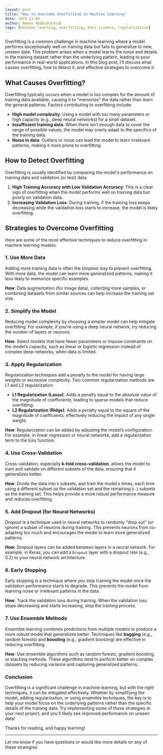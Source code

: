 ```yaml
---
layout: post
title: "How to Overcome Overfitting in Machine Learning"
date: 2023-11-06
author: Ameen Abdelmutalab
tags: [machine learning, overfitting, data science, regularization]
---
```


Overfitting is a common challenge in machine learning where a model performs exceptionally well on training data but fails to generalize to new, unseen data. This problem arises when a model learns the noise and details in the training dataset rather than the underlying pattern, leading to poor performance in real-world applications. In this blog post, I’ll discuss what causes overfitting, how to detect it, and effective strategies to overcome it.

## What Causes Overfitting?
Overfitting typically occurs when a model is too complex for the amount of training data available, causing it to "memorize" the data rather than learn the general patterns. Factors contributing to overfitting include:
- **High model complexity**: Using a model with too many parameters or high capacity (e.g., deep neural networks) for a small dataset.
- **Insufficient training data**: When there isn’t enough data to cover the range of possible values, the model may overly adapt to the specifics of the training data.
- **Noise in data**: Outliers or noise can lead the model to learn irrelevant patterns, making it more prone to overfitting.

## How to Detect Overfitting
Overfitting is usually identified by comparing the model's performance on training data and validation (or test) data:
1. **High Training Accuracy with Low Validation Accuracy**: This is a clear sign of overfitting when the model performs well on training data but poorly on validation data.
2. **Increasing Validation Loss**: During training, if the training loss keeps decreasing while the validation loss starts to increase, the model is likely overfitting.

## Strategies to Overcome Overfitting

Here are some of the most effective techniques to reduce overfitting in machine learning models:

### 1. Use More Data
Adding more training data is often the simplest way to prevent overfitting. With more data, the model can learn more generalized patterns, making it less likely to memorize specific examples.

**How**: Data augmentation (for image data), collecting more samples, or combining datasets from similar sources can help increase the training set size.

### 2. Simplify the Model
Reducing model complexity by choosing a simpler model can help mitigate overfitting. For example, if you're using a deep neural network, try reducing the number of layers or neurons.

**How**: Select models that have fewer parameters or impose constraints on the model’s capacity, such as linear or logistic regression instead of complex deep networks, when data is limited.

### 3. Apply Regularization
Regularization techniques add a penalty to the model for having large weights or excessive complexity. Two common regularization methods are L1 and L2 regularization:
- **L1 Regularization (Lasso)**: Adds a penalty equal to the absolute value of the magnitude of coefficients, leading to sparse models that reduce overfitting.
- **L2 Regularization (Ridge)**: Adds a penalty equal to the square of the magnitude of coefficients, effectively reducing the impact of any single weight.

**How**: Regularization can be added by adjusting the model’s configuration. For example, in linear regression or neural networks, add a regularization term to the loss function.

### 4. Use Cross-Validation
Cross-validation, especially **k-fold cross-validation**, allows the model to train and validate on different subsets of the data, ensuring that it generalizes better.

**How**: Divide the data into `k` subsets, and train the model `k` times, each time using a different subset as the validation set and the remaining `k-1` subsets as the training set. This helps provide a more robust performance measure and reduces overfitting.

### 5. Add Dropout (for Neural Networks)
Dropout is a technique used in neural networks to randomly "drop out" (or ignore) a subset of neurons during training. This prevents neurons from co-adapting too much and encourages the model to learn more generalized patterns.

**How**: Dropout layers can be added between layers in a neural network. For example, in Keras, you can add a `Dropout` layer with a dropout rate (e.g., 0.2) to your neural network architecture.

### 6. Early Stopping
Early stopping is a technique where you stop training the model once the validation performance starts to degrade. This prevents the model from learning noise or irrelevant patterns in the data.

**How**: Track the validation loss during training. When the validation loss stops decreasing and starts increasing, stop the training process.

### 7. Use Ensemble Methods
Ensemble learning combines predictions from multiple models to produce a more robust model that generalizes better. Techniques like **bagging** (e.g., random forests) and **boosting** (e.g., gradient boosting) are effective in reducing overfitting.

**How**: Use ensemble algorithms such as random forests, gradient boosting, or stacking methods. These algorithms tend to perform better on complex datasets by reducing variance and capturing generalized patterns.

### Conclusion
Overfitting is a significant challenge in machine learning, but with the right techniques, it can be mitigated effectively. Whether by simplifying the model, adding regularization, or using ensemble techniques, the key is to help your model focus on the underlying patterns rather than the specific details of the training data. Try implementing some of these strategies in your next project, and you’ll likely see improved performance on unseen data!

Thanks for reading, and happy learning!

---

Let me know if you have questions or would like more details on any of these strategies.
